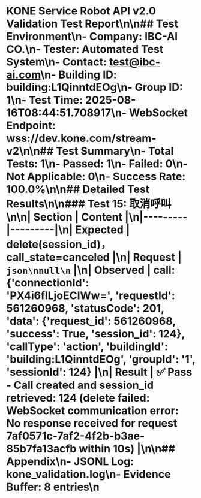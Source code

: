# KONE Service Robot API v2.0 Validation Test Report\n\n## Test Environment\n- **Company**: IBC-AI CO.\n- **Tester**: Automated Test System\n- **Contact**: test@ibc-ai.com\n- **Building ID**: building:L1QinntdEOg\n- **Group ID**: 1\n- **Test Time**: 2025-08-16T08:44:51.708917\n- **WebSocket Endpoint**: wss://dev.kone.com/stream-v2\n\n## Test Summary\n- **Total Tests**: 1\n- **Passed**: 1\n- **Failed**: 0\n- **Not Applicable**: 0\n- **Success Rate**: 100.0%\n\n## Detailed Test Results\n\n### Test 15: 取消呼叫\n\n| Section | Content |\n|---------|---------|\n| **Expected** | delete(session_id)，call_state=canceled |\n| **Request** | ```json\nnull\n``` |\n| **Observed** | **call**: {'connectionId': 'PX4i6flLjoECIWw=', 'requestId': 561260968, 'statusCode': 201, 'data': {'request_id': 561260968, 'success': True, 'session_id': 124}, 'callType': 'action', 'buildingId': 'building:L1QinntdEOg', 'groupId': '1', 'sessionId': 124} |\n| **Result** | ✅ **Pass** - Call created and session_id retrieved: 124 (delete failed: WebSocket communication error: No response received for request 7af0571c-7af2-4f2b-b3ae-85b7fa13acfb within 10s) |\n\n## Appendix\n- **JSONL Log**: kone_validation.log\n- **Evidence Buffer**: 8 entries\n